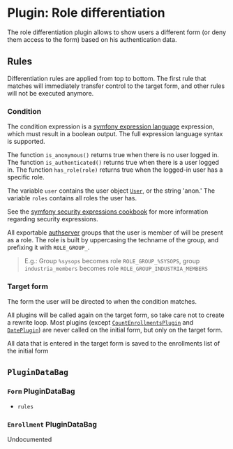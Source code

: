 # Plugin: Role differentiation

The role differentiation plugin allows to show users a different form (or deny them access to the form)
based on his authentication data.

## Rules

Differentiation rules are applied from top to bottom.
The first rule that matches will immediately transfer control to the target form, and other rules will not be
executed anymore.

### Condition

The condition expression is a [symfony expression language](http://symfony.com/doc/current/components/expression_language/syntax.html) expression,
which must result in a boolean output.
The full expression language syntax is supported.

The function `is_anonymous()` returns true when there is no user logged in.
The function `is_authenticated()` returns true when there is a user logged in.
The function `has_role(role)` returns true when the logged-in user has a specific role.

The variable `user` contains the user object [`User`](../../src/AppBundle/Entity/User.php), or the string 'anon.'
The variable `roles` contains all roles the user has.

See the [symfony security expressions cookbook](https://symfony.com/doc/current/cookbook/expression/expressions.html#book-security-expressions)
for more information regarding security expressions.

All exportable [authserver](https://github.com/vierbergenlars/authserver) groups that the user is member of will be present
as a role. The role is built by uppercasing the techname of the group, and prefixing it with `ROLE_GROUP_`.

> E.g.: Group `%sysops` becomes role `ROLE_GROUP_%SYSOPS`, group `industria_members` becomes role `ROLE_GROUP_INDUSTRIA_MEMBERS`

### Target form

The form the user will be directed to when the condition matches.

All plugins will be called again on the target form, so take care not to create a rewrite loop.
Most plugins (except [`CountEnrollmentsPlugin`](count_enrollments.md) and [`DatePlugin`](date.md)) are never called on
the initial form, but only on the target form.

All data that is entered in the target form is saved to the enrollments list of the initial form

## `PluginDataBag`

### `Form` PluginDataBag

 * `rules`

### `Enrollment` PluginDataBag

Undocumented
